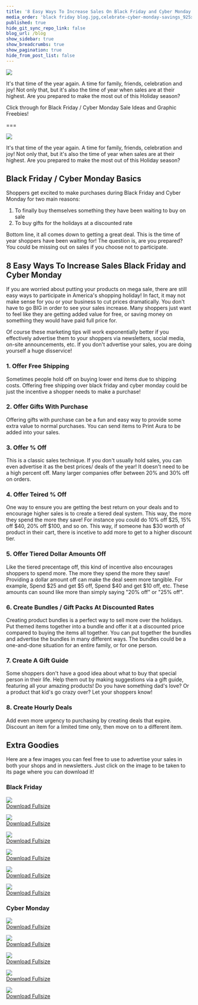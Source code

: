 ```yaml
---
title: '8 Easy Ways To Increase Sales On Black Friday and Cyber Monday + Freebies'
media_order: 'black friday blog.jpg,celebrate-cyber-monday-savings_925x.jpg,sale-signs_925x.jpg,online-sale-cyber-monday_4460x4460.jpg,cyber-monday-chalkboard_925x.jpg,cyber-monday-sale-sign-by-computer_925x.jpg,black-friday-on-calendar_925x.jpg,black-friday-1878945_640.png,black-friday-deals_925x.jpg,black-friday-1898114_640.jpg,black-friday-in-chalk_925x.jpg,black-friday-2925476_640.jpg'
published: true
hide_git_sync_repo_link: false
blog_url: /blog
show_sidebar: true
show_breadcrumbs: true
show_pagination: true
hide_from_post_list: false
---
```


[![](black%20friday%20blog.jpg)](https://blog.printaura.com/blog/black-friday-cyber-monday)

It's that time of the year again. A time for family, friends, celebration and joy! Not only that, but it's also the time of year when sales are at their highest. Are you prepared to make the most out of this Holiday season? 

Click through for Black Friday / Cyber Monday Sale Ideas and Graphic Freebies!

===

![](black%20friday%20blog.jpg)

It's that time of the year again. A time for family, friends, celebration and joy! Not only that, but it's also the time of year when sales are at their highest. Are you prepared to make the most out of this Holiday season?

## Black Friday / Cyber Monday Basics

Shoppers get excited to make purchases during Black Friday and Cyber Monday for two main reasons:

1. To finally buy themselves something they have been waiting to buy on sale
2. To buy gifts for the holidays at a discounted rate

Bottom line, it all comes down to getting a great deal. This is the time of year shoppers have been waiting for! The question is, are you prepared? You could be missing out on sales if you choose not to participate.

## 8 Easy Ways To Increase Sales Black Friday and Cyber Monday

If you are worried about putting your products on mega sale, there are still easy ways to participate in America's shopping holiday! In fact, it may not make sense for you or your business to cut prices dramatically. You don't have to go BIG in order to see your sales increase. Many shoppers just want to feel like they are getting added value for free, or saving money on something they would have paid full price for.

Of course these marketing tips will work exponentially better if you effectively advertise them to your shoppers via newsletters, social media, on-site announcements, etc. If you don't advertise your sales, you are doing yourself a huge disservice!

### 1. Offer Free Shipping

Sometimes people hold off on buying lower end items due to shipping costs. Offering free shipping over black friday and cyber monday could be just the incentive a shopper needs to make a purchase!

### 2. Offer Gifts With Purchase

Offering gifts with purchase can be a fun and easy way to provide some extra value to normal purchases. You can send items to Print Aura to be added into your sales.

### 3. Offer % Off

This is a classic sales technique. If you don't usually hold sales, you can even advertise it as the best prices/ deals of the year! It doesn't need to be a high percent off. Many larger companies offer between 20% and 30% off on orders.

### 4. Offer Teired % Off

One way to ensure you are getting the best return on your deals and to encourage higher sales is to create a tiered deal system. This way, the more they spend the more they save! For instance you could do 10% off $25, 15% off $40, 20% off $100, and so on. This way, if someone has $30 worth of product in their cart, there is incetive to add more to get to a higher discount tier. 

### 5. Offer Tiered Dollar Amounts Off

Like the tiered precentage off, this kind of incentive also encourages shoppers to spend more. The more they spend the more they save! Providing a dollar amount off can make the deal seem more tangible. For example, Spend $25 and get $5 off, Spend $40 and get $10 off, etc. These amounts can sound like more than simply saying "20% off" or "25% off".

### 6. Create Bundles / Gift Packs At Discounted Rates

Creating product bundles is a perfect way to sell more over the holidays. Put themed items together into a bundle and offer it at a discounted price compared to buying the items all together. You can put together the bundles and advertise the bundles in many different ways. The bundles could be a one-and-done situation for an entire family, or for one person. 

### 7. Create A Gift Guide

Some shoppers don't have a good idea about what to buy that special person in their life. Help them out by making suggestions via a gift guide, featuring all your amazing products! Do you have something dad's love? Or a product that kid's go crazy over? Let your shoppers know!

### 8. Create Hourly Deals

Add even more urgency to purchasing by creating deals that expire. Discount an item for a limited time only, then move on to a different item.

## Extra Goodies

Here are a few images you can feel free to use to advertise your sales in both your shops and in newsletters. Just click on the image to be taken to its page where you can download it!

### Black Friday

![](black-friday-2925476_640.jpg)<br>
[Download Fullsize](https://pixabay.com/en/black-friday-shopping-sale-retail-2925476/)<br>

![](black-friday-deals_925x.jpg)<br>
[Download Fullsize](https://burst.shopify.com/photos/black-friday-deals)<br>

![](black-friday-on-calendar_925x.jpg)<br>
[Download Fullsize](https://burst.shopify.com/photos/black-friday-on-calendar)<br>

![](black-friday-in-chalk_925x.jpg)<br>
[Download Fullsize](https://burst.shopify.com/photos/black-friday-in-chalk)<br>

![](black-friday-1898114_640.jpg)<br>
[Download Fullsize](https://pixabay.com/en/black-friday-christmas-1898114/)<br>

![](black-friday-1878945_640.png)<br>
[Download Fullsize](https://pixabay.com/en/black-friday-christmas-1878945/)<br>

### Cyber Monday

![](celebrate-cyber-monday-savings_925x.jpg)<br>
[Download Fullsize](https://burst.shopify.com/photos/celebrate-cyber-monday-savings)<br>

![](cyber-monday-chalkboard_925x.jpg)<br>
[Download Fullsize](https://burst.shopify.com/photos/cyber-monday-chalkboard)<br>

![](cyber-monday-sale-sign-by-computer_925x.jpg)<br>
[Download Fullsize](https://burst.shopify.com/photos/cyber-monday-sale-sign-by-computer)<br>

![](online-sale-cyber-monday_4460x4460.jpg)<br>
[Download Fullsize](https://burst.shopify.com/photos/online-sale-cyber-monday)<br>

![](sale-signs_925x.jpg)<br>
[Download Fullsize](https://burst.shopify.com/photos/sale-signs)